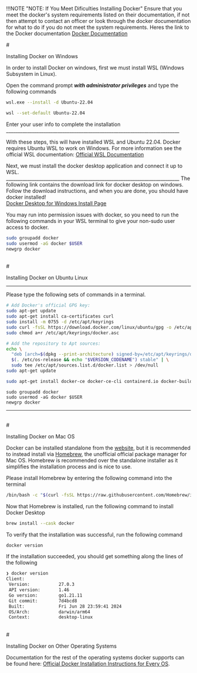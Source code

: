 !!!NOTE "NOTE: If You Meet Dificulties Installing Docker" Ensure that you meet the docker's system requirements listed on their documentation, if not then attempt to contact an officer or look through the docker documentation for what to do if you do not meet the system requirements. Heres the link to the Docker documentation [Docker Documentation](https://docs.docker.com/get-docker/)

\#

<p style="text-align: center;">

Installing Docker on Windows

</p>

In order to install Docker on windows, first we must install WSL (Windows Subsystem in Linux).

Open the command prompt ***with administrator privileges*** and type the following commands

``` sh
wsl.exe --install -d Ubuntu-22.04
```

``` sh
wsl --set-default Ubuntu-22.04
```

Enter your user info to complete the installation\
\_\_\_\_\_\_\_\_\_\_\_\_\_\_\_\_\_\_\_\_\_\_\_\_\_\_\_\_\_\_\_\_\_\_\_\_\_\_\_\_\_\_\_\_\_\_\_\_\_\_\_\_\_\_\_\_\_\_\_\_\_\_\_\_\_\_\_\_\_\_\_\_\_\_

With these steps, this will have installed WSL and Ubuntu 22.04. Docker requires Ubuntu WSL to work on Windows. For more information see the official WSL documentation: [Official WSL Documentation](https://learn.microsoft.com/en-us/windows/wsl/install)

Next, we must install the docker desktop application and connect it up to WSL. \_\_\_\_\_\_\_\_\_\_\_\_\_\_\_\_\_\_\_\_\_\_\_\_\_\_\_\_\_\_\_\_\_\_\_\_\_\_\_\_\_\_\_\_\_\_\_\_\_\_\_\_\_\_\_\_\_\_\_\_\_\_\_\_\_\_\_\_\_\_\_\_\_\_ The following link contains the download link for docker desktop on windows. Follow the download instructions, and when you are done, you should have docker installed!\
[Docker Desktop for Windows Install Page](https://docs.docker.com/desktop/install/windows-install/)

You may run into permission issues with docker, so you need to run the following commands in your WSL terminal to give your non-sudo user access to docker.

``` sh
sudo groupadd docker
sudo usermod -aG docker $USER
newgrp docker
```

<br> \#

<p style="text-align: center;">

Installing Docker on Ubuntu Linux

</p>

------------------------------------------------------------------------

Please type the following sets of commands in a terminal.

``` sh
# Add Docker's official GPG key:
sudo apt-get update
sudo apt-get install ca-certificates curl
sudo install -m 0755 -d /etc/apt/keyrings
sudo curl -fsSL https://download.docker.com/linux/ubuntu/gpg -o /etc/apt/keyrings/docker.asc
sudo chmod a+r /etc/apt/keyrings/docker.asc
```

``` sh
# Add the repository to Apt sources:
echo \
  "deb [arch=$(dpkg --print-architecture) signed-by=/etc/apt/keyrings/docker.asc] https://download.docker.com/linux/ubuntu \
  $(. /etc/os-release && echo "$VERSION_CODENAME") stable" | \
  sudo tee /etc/apt/sources.list.d/docker.list > /dev/null
sudo apt-get update
```

``` sh
sudo apt-get install docker-ce docker-ce-cli containerd.io docker-buildx-plugin docker-compose-plugin
```

```         
sudo groupadd docker
sudo usermod -aG docker $USER
newgrp docker
```

------------------------------------------------------------------------

<br> \#

<p style="text-align: center;">

Installing Docker on Mac OS

</p>

Docker can be installed standalone from the [website](https://docs.docker.com/desktop/install/mac-install/), but it is recommended to instead install via [Homebrew](https://brew.sh/), the unofficial official package manager for Mac OS. Homebrew is recommended over the standalone installer as it simplifies the installation process and is nice to use.

Please install Homebrew by entering the following command into the terminal

``` sh
/bin/bash -c "$(curl -fsSL https://raw.githubusercontent.com/Homebrew/install/HEAD/install.sh)"
```

Now that Homebrew is installed, run the following command to install Docker Desktop

``` sh
brew install --cask docker
```

To verify that the installation was successful, run the following command

``` sh
docker version
```

If the installation succeeded, you should get something along the lines of the following

``` sh
❯ docker version
Client:
 Version:           27.0.3
 API version:       1.46
 Go version:        go1.21.11
 Git commit:        7d4bcd8
 Built:             Fri Jun 28 23:59:41 2024
 OS/Arch:           darwin/arm64
 Context:           desktop-linux
```

<br> \#

<p style="text-align: center;">

Installing Docker on Other Operating Systems

</p>

Documentation for the rest of the operating systems docker supports can be found here: [Official Docker Installation Instructions for Every OS](https://docs.docker.com/engine/install/).